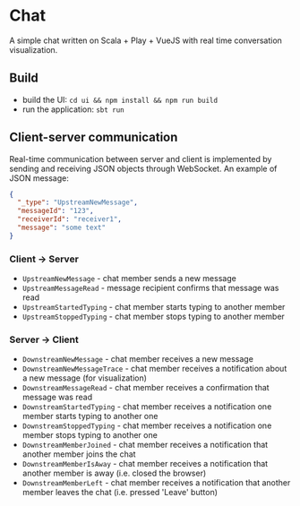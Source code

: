 # Chat

A simple chat written on Scala + Play + VueJS with real time conversation visualization.

## Build

* build the UI: `cd ui && npm install && npm run build`
* run the application: `sbt run`

## Client-server communication

Real-time communication between server and client is implemented by sending and receiving JSON objects through WebSocket.
An example of JSON message:
```json
{ 
  "_type": "UpstreamNewMessage",
  "messageId": "123",
  "receiverId": "receiver1",
  "message": "some text"
}
```

### Client -> Server

* `UpstreamNewMessage` - chat member sends a new message
* `UpstreamMessageRead` - message recipient confirms that message was read
* `UpstreamStartedTyping` - chat member starts typing to another member
* `UpstreamStoppedTyping` - chat member stops typing to another member

### Server -> Client

* `DownstreamNewMessage` - chat member receives a new message
* `DownstreamNewMessageTrace` - chat member receives a notification about a new message (for visualization)
* `DownstreamMessageRead` - chat member receives a confirmation that message was read
* `DownstreamStartedTyping` - chat member receives a notification one member starts typing to another one
* `DownstreamStoppedTyping` - chat member receives a notification one member stops typing to another one
* `DownstreamMemberJoined` - chat member receives a notification that another member joins the chat
* `DownstreamMemberIsAway` - chat member receives a notification that another member is away (i.e. closed the browser)
* `DownstreamMemberLeft` - chat member receives a notification that another member leaves the chat (i.e. pressed 'Leave' button)
